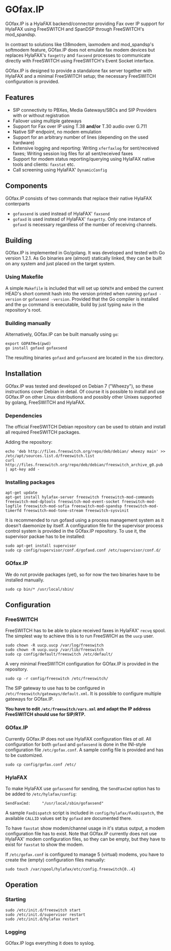 # GOfax.IP

GOfax.IP is a HylaFAX backend/connector providing Fax over IP support for HylaFAX using FreeSWITCH and SpanDSP through FreeSWITCH's mod_spandsp.

In contrast to solutions like t38modem, iaxmodem and mod_spandsp's softmodem feature, GOfax.IP does not emulate fax modem devices but replaces HylaFAX's `faxgetty` and `faxsend` processes to communicate directly with FreeSWITCH using FreeSWITCH's Event Socket interface.

GOfax.IP is designed to provide a standalone fax server together with HylaFAX and a minimal FreeSWITCH setup; the necessary FreeSWITCH configuration is provided.

## Features

* SIP connectivity to PBXes, Media Gateways/SBCs and SIP Providers with or without registration
* Failover using multiple gateways
* Support for Fax over IP using T.38 **and/or** T.30 audio over G.711
* Native SIP endpoint, no modem emulation
* Support for an arbitrary number of lines (depending on the used hardware)
* Extensive logging and reporting: Writing `xferfaxlog` for sent/received faxes; Writing session log files for all sent/received faxes
* Support for modem status reporting/querying using HylaFAX native tools and clients: `faxstat` etc.
* Call screening using HylaFAX' `DynamicConfig`

## Components

GOfax.IP consists of two commands that replace their native HylaFAX conterparts
* `gofaxsend` is used instead of HylaFAX' `faxsend `
* `gofaxd` is used instead of HylaFAX' `faxgetty`. Only one instance of `gofaxd` is necessary regardless of the number of receiving channels. 

## Building

GOfax.IP is implemented in Go/golang. It was developed and tested with Go version 1.2.1. As Go binaries are (almost) statically linked, they can be built on any system and just placed on the target system.  

### Using Makefile

A simple `Makefile` is included that will set up `GOPATH` and embed the current HEAD's short commit hash into the version printed when running `gofaxd -version` or `gofaxsend -version`. Provided that the Go compiler is installed and the `go` command is executable, build by just typing `make` in the repository's root. 

### Building manually

Alternatively, GOfax.IP can be built manually using `go`:

```
export GOPATH=$(pwd)
go install gofaxd gofaxsend
```

The resulting binaries `gofaxd` and `gofaxsend` are located in the `bin` directory. 

## Installation

GOfax.IP was tested and developed on Debian 7 ("Wheezy"), so these instructions cover Debian in detail. Of course it is possible to install and use GOfax.IP on other Linux distributions and possibly other Unixes supported by golang, FreeSWITCH and HylaFAX.

### Dependencies

The official FreeSWITCH Debian repository can be used to obtain and install all required FreeSWITCH packages.

Adding the repository:

```
echo 'deb http://files.freeswitch.org/repo/deb/debian/ wheezy main' >> /etc/apt/sources.list.d/freeswitch.list
curl http://files.freeswitch.org/repo/deb/debian/freeswitch_archive_g0.pub | apt-key add -
```

### Installing packages

```
apt-get update
apt-get install hylafax-server freeswitch freeswitch-mod-commands freeswitch-mod-dptools freeswitch-mod-event-socket freeswitch-mod-logfile freeswitch-mod-sofia freeswitch-mod-spandsp freeswitch-mod-timerfd freeswitch-mod-tone-stream freeswitch-sysvinit
```

It is recommended to run gofaxd using a process management system as it doesn't daemonize by itself. A configuration file for the supervisor process control system is provided in the GOfax.IP repository. To use it, the supervisor packae has to be installed:

```
sudo apt-get install supervisor
sudo cp config/supervisor/conf.d/gofaxd.conf /etc/supervisor/conf.d/
```

### GOfax.IP

We do not provide packages (yet), so for now the two binaries have to be installed manually. 

```
sudo cp bin/* /usr/local/sbin/
```

## Configuration

### FreeSWITCH

FreeSWITCH has to be able to place received faxes in HylaFAX' `recvq` spool. The simplest way to achieve this is to run FreeSWICH as the `uucp` user. 

```
sudo chown -R uucp.uucp /var/log/freeswitch
sudo chown -R uucp.uucp /var/lib/freeswitch
sudo cp config/default/freeswitch /etc/default/
```

A very minimal FreeSWITCH configuration for GOfax.IP is provided in the repository.

```
sudo cp -r config/freeswitch /etc/freeswitch/
```

The SIP gateway to use has to be configured in `/etc/freeswitch/gateways/default.xml`. It is possible to configure multiple gateways for GOfax.IP.

**You have to edit `/etc/freeswitch/vars.xml` and adapt the IP address FreeSWITCH should use for SIP/RTP.**

### GOfax.IP

Currently GOfax.IP does not use HylaFAX configuration files *at all*. All configuration for both `gofaxd` and `gofaxsend` is done in the INI-style configuration file `/etc/gofax.conf`. A sample config file is provided and has to be customized.

```
sudo cp config/gofax.conf /etc/
```

### HylaFAX

To make HylaFAX use `gofaxsend` for sending, the `SendFaxCmd` option has to be added to `/etc/hylafax/config`:

```
SendFaxCmd:		"/usr/local/sbin/gofaxsend"
```

A sample `FaxDispatch` script is included in `config/hylafax/FaxDispatch`, the available `CALLID` values set by `gofaxd` are documented there. 

To have `faxstat` show modem/channel usage in it's status output, a modem configuration file has to exist. Note that GOfax.IP currently does not use HylaFAX' modem configuration files, so they can be empty, but they have to exist for `faxstat` to show the modem.

If `/etc/gofax.conf` is configured to manage 5 (virtual) modems, you have to create the (empty) configuration files manually:

```
sudo touch /var/spool/hylafax/etc/config.freeswitch{0..4}
```

## Operation

### Starting

```
sudo /etc/init.d/freeswitch start
sudo /etc/init.d/supervisor restart
sudo /etc/init.d/hylafax restart
```

### Logging 

GOfax.IP logs everything it does to syslog. 
